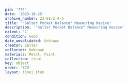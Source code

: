 ```yaml
---
pid: '774'
date: '2023-10-25'
archive_number: 23-01/2-4-5
title: '"Salter Pocket Balance" Measuring Device'
description: '"Salter Pocket Balance" Measuring Device'
extent: '1'
condition: Good
date_unvalidated: Unknown
creator: Salter
collector: Unknown
materials: Metal, Paint
collection: tinui
key: object
order: '773'
layout: tinui_item
---
```

